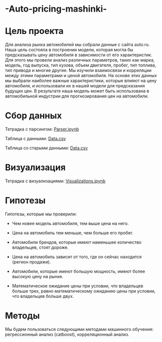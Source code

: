 # -Auto-pricing-mashinki-
# Цель проекта 
Для анализа рынка автомобилей мы собрали данные с сайта auto.ru. Наша цель состояла в построении модели, которая могла бы предсказывать цену автомобиля в зависимости от его характеристик. Для этого мы провели анализ различных параметров, таких как марка, модель, год выпуска, тип кузова, объем двигателя, пробег, тип топлива, тип привода и многие другие. Мы изучили взаимосвязи и корреляции между этими параметрами и ценой автомобиля. На основе этих данных мы выбрали наиболее важные характеристики, которые влияют на цену автомобиля, и использовали их в нашей модели для предсказания будущих цен. В результате наша модель может быть использована в автомобильной индустрии для прогнозирования цен на автомобили.
# Сбор данных 
Тетрадка с парсингом: [Parser.ipynb](https://github.com/2deezer2/-Auto-pricing-mashinki-/blob/main/Parser.ipynb)

Таблица с данными: [Data.csv](https://github.com/2deezer2/-Auto-pricing-mashinki-/blob/main/Data.csv)

Таблица со старыми данными: [Data.csv](https://github.com/2deezer2/-Auto-pricing-mashinki-/blob/main/folder1/Data.csv)
# Визуализация 
Тетрадка с визуализациями: [Visualizations.ipynb](https://github.com/2deezer2/-Auto-pricing-mashinki-/blob/main/Visualizations.ipynb)
# Гипотезы 
Гипотезы, которые мы проверили:

- Чем новее модель автомобиля, тем выше цена на него.

- Цена на автомобиль тем меньше, чем больше его пробег.

- Автомобили брендов, которые имеют наменьшее количество владельцев, стоят дороже.

- Цена на автомобиль зависит от того, где он сейчас находится (регион продажи).

- Автомобили, которые имеют большую мощность, имеют более высокую цену на рынке.

- Математическое ожидание цены при условии, что владельцев больше трех, равно математическому ожиданию цены при условии, что владельцев больше двух.
# Методы
Мы будем пользоваться следующими методами машинного обучения: регрессионный анализ (сatboost), корреляционный анализ.
